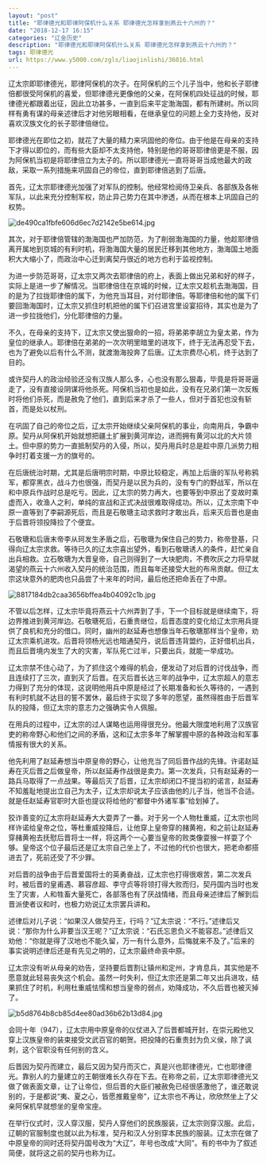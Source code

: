 ```yaml
---
layout: "post"
title: "耶律德光和耶律阿保机什么关系 耶律德光怎样拿到燕云十六州的？"
date: "2018-12-17 16:15"
categories: "辽金历史"
description: "耶律德光和耶律阿保机什么关系 耶律德光怎样拿到燕云十六州的？"
tags: 耶律德光
url: https://www.y5000.com/zgls/liaojinlishi/36016.html
---
```






辽太宗即耶律德光，耶律阿保机的次子。在阿保机的三个儿子当中，他和长子耶律倍都很受阿保机的喜爱，但耶律德光更像他的父亲，在阿保机四处征战的时候，耶律德光都跟着出征，因此立功甚多，一直到后来平定渤海国，都有所建树。所以同样有勇有谋的母亲述律后才对他另眼相看，在继承皇位的问题上全力支持他，反对喜欢汉族文化的长子耶律倍继位。

耶律德光在即位之初，就花了大量的精力来巩固他的帝位。由于他是在母亲的支持下才得以即位的，而有些大臣却不太支持他，特别是他的哥哥耶律倍更是不服，因为阿保机当初是将耶律倍立为太子的。所以耶律德光一直将哥哥当成他最大的政敌，采取一系列措施来巩固自己的帝位，直到耶律倍逃到了后唐。

首先，辽太宗耶律德光加强了对军队的控制。他经常检阅侍卫亲兵、各部族及各帐军队，以此来充分控制军权，防止异己势力在其中渗透，从而在根本上巩固自己的权势。

![de490ca1fbfe606d6ec7d2142e5be614.jpg](https://img.y5000.com/uploads/allimg/181029/de490ca1fbfe606d6ec7d2142e5be614.jpg)

其次，对于耶律倍管辖的渤海国也严加防范，为了削弱渤海国的力量，他趁耶律倍离开属地到京城的有利时机，将渤海国大量的居民迁移到其他地方，渤海国土地面积大大缩小了，而政治中心迁到离契丹很近的地方也利于监视控制。

为进一步防范哥哥，辽太宗又两次去耶律倍的府上，表面上做出兄弟和好的样子，实际上是进一步了解情况。当耶律倍住在京城的时候，辽太宗又趁机去渤海国，目的是为了拉拢耶律倍的属下，为他充当耳目，对付耶律倍。等耶律倍和他的属下们要回渤海国时，辽太宗又抓住时机把他的属下们召进宫里设宴招待，其实也是为了进一步拉拢他们，分化耶律倍的力量。

不久，在母亲的支持下，辽太宗又使出狠命的一招，将弟弟李胡立为皇太弟，作为皇位的继承人。耶律倍在弟弟的一次次明里暗里的进攻下，终于无法再忍受下去，也为了避免以后有什么不测，就渡渤海投奔了后唐。辽太宗费尽心机，终于达到了目的。

或许契丹人的政治经验还没有汉族人那么多，心也没有那么狠毒，毕竟是将哥哥逼走了，没有直接设阴谋将他杀死。阿保机当初也是如此，没有在兄弟们第一次反叛时将他们杀死，而是赦免了他们，直到后来才杀了一些人，但对于首犯也没有斩首，而是处以杖刑。  

在巩固了自己的帝位之后，辽太宗开始继续父亲阿保机的事业，向南用兵，争霸中原。契丹从阿保机开始就想把疆土扩展到黄河岸边，进而拥有黄河以北的大片领土。但中原的势力一直抵制契丹的入侵，所以，契丹用兵时总是趁中原几派势力相争时打着支援一方的旗号的。

在后唐统治时期，尤其是后唐明宗时期，中原比较稳定，再加上后唐的军队号称鸦军，都穿黑衣，战斗力也很强，而契丹是以民为兵的，没有专门的野战军，所以在和中原兵作战时总是吃亏。因此，辽太宗的势力再大，也要等到中原出了变故时乘虚而入，收渔人之利，单纯的宣战和正式决战很难取得成功。所以，辽太宗南下中原一直等到了李嗣源死后，而且是石敬瑭主动求救时才敢出兵，后来灭后晋也是由于后晋将领投降捡了个便宜。  

石敬瑭和后唐末帝李从珂发生矛盾之后，石敬瑭为保住自己的势力，称帝登基，只得向辽太宗求救。等待已久的辽太宗喜出望外，看到石敬瑭诱人的条件，赶忙亲自出兵相救。立石敬瑭为大晋皇帝，自己则得到了一大块肥肉，不费吹灰之力将早就渴望的燕云十六州收入契丹的统治范围，而且每年还接受大批的布帛贡献。但辽太宗这块意外的肥肉也只品尝了十来年的时间，最后他还把命丢在了中原。

![8817184db2caa3656bffea4b04092c1b.jpg](https://img.y5000.com/uploads/allimg/181029/8817184db2caa3656bffea4b04092c1b.jpg)

不管以后怎样，辽太宗毕竟将燕云十六州弄到了手，下一个目标就是继续南下，将边界推进到黄河岸边。石敬瑭死后，石重贵继位，后晋态度的变化给辽太宗用兵提供了良机和充分的借口。同时，幽州的赵延寿也想像当年石敬瑭那样当个皇帝，劝辽太宗乘机进攻。后晋将领杨光远也暗通契丹，说后晋违背盟约，正好借机出兵，而且后晋境内发生了大的灾害，军队死亡过半，只要出兵，就能一举成功。

辽太宗禁不住心动了，为了抓住这个难得的机会，便发动了对后晋的讨伐战争，而且连续打了三次，直到灭了后晋。在灭后晋长达三年的战争中，辽太宗超人的意志力得到了充分的体现，这说明他用兵中原是经过了长期准备和长久等待的，一遇到有利时机就不达目的誓不罢休，最后终于实现了多年的愿望，虽然得胜由于后晋军队的投降，但辽太宗的意志力之强确实令人佩服。

在用兵的过程中，辽太宗的过人谋略也运用得很充分。他最大限度地利用了汉族官吏的称帝野心和他们之间的矛盾，这和辽太宗多年了解掌握中原的各种政治和军事情报有很大的关系。

他先利用了赵延寿想当中原皇帝的野心，让他充当了同后晋作战的先锋。许诺赵延寿在灭后晋之后做皇帝，所以赵延寿作战很是卖力。第一次发兵，只有赵延寿的一路兵马取得了一点战果。等最后灭了后晋，辽太宗却闭口不提当初的诺言，赵延寿不知羞耻地提出立自己为太子，辽太宗却说太子应该由他的儿子当，他当不合适。就是任赵延寿官职时大臣也提议将给他的“都督中外诸军事”给划掉了。

狡诈善变的辽太宗将赵延寿大大耍弄了一番。对于另一个人物杜重威，辽太宗也同样许诺给皇帝之位，等杜重威投降后，让他穿上皇帝穿的赭黄袍，和之前让赵延寿穿赭黄袍去抚慰后晋将士一样，将这两个一心要当皇帝的败类像耍猴一样耍了个够。皇帝这个位子最后还是辽太宗自己坐上了，不过他的代价也很大，把老命都搭进去了，死前还受了不少罪。  

对后晋的战争由于后晋爱国将士的英勇奋战，辽太宗也打得很艰苦，第二次发兵时，被后晋的皇甫遇、慕容彦超、李守贞等将领打得大败而归，契丹国内当时也发生了灾害，人和牲畜大量死亡，各部落也有了厌战情绪，而且母亲述律后了解到后晋派使者议和时，也极力劝说辽太宗罢兵讲和。

述律后对儿子说：“如果汉人做契丹王，行吗？”辽太宗说：“不行。”述律后又说：“那你为什么非要当汉王呢？”辽太宗说：“石氏忘恩负义不能容忍。”述律后又劝他：“你就是得了汉地也不能久留，万一有什么意外，后悔就来不及了。”后来的事实说明述律后还是有先见之明的，辽太宗最终命丧中原。

辽太宗没有听从母亲的劝告，坚持要后晋割让镇州和定州，才肯息兵，其实他是不愿意就此轻易丧失这个机会。虽然一时失利，但辽太宗还是第二年又出兵进攻，结果抓住了时机，利用杜重威怯懦和想当皇帝的弱点，劝降成功，不久后晋也被灭掉了。

![b5d8764b8cb85d4ee80ad36b62b13d84.jpg](https://img.y5000.com/uploads/allimg/181029/b5d8764b8cb85d4ee80ad36b62b13d84.jpg)

会同十年（947），辽太宗用中原皇帝的仪仗进入了后晋都城开封，在崇元殿他又穿上汉族皇帝的装束接受文武百官的朝贺。把投降的石重贵封为负义侯，除了讽刺，这个官职没有任何别的含义。

后晋因为契丹而建立，最后又因为契丹而灭亡，真是兴也耶律德光，亡也耶律德光。靠别人的力量建立的王朝很难长久存在下去。在称帝之前，辽太宗耶律德光又做了做表面文章，让了让帝位，但后晋的大臣们被赦免已经很感激他了，谁还敢说别的，于是都说“夷、夏之心，皆愿推戴皇帝”，辽太宗也不再让，欣欣然坐上了父亲阿保机早就想坐的皇帝宝座。

在举行仪式时，汉人穿汉服，契丹人穿他们的民族服装，辽太宗则穿汉服。此后，辽朝的官服制度也就以此为标准，契丹和汉人分别穿本民族的服装。辽太宗在做了中原皇帝的同时还将契丹国号改为“大辽”，年号也改成“大同”。有的书中为了叙述简便，就将这之前的契丹也称为辽。
